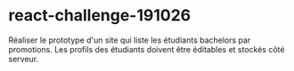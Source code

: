 # react-challenge-191026
Réaliser le prototype d'un site qui liste les étudiants bachelors par promotions. Les profils des étudiants doivent être éditables et stockés côté serveur. 
